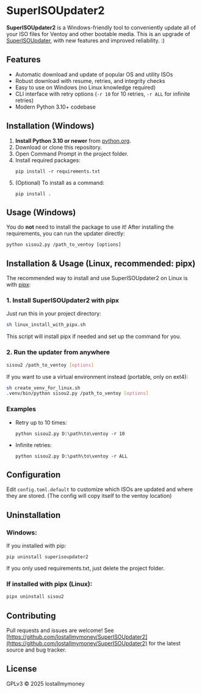 # SuperISOUpdater2

**SuperISOUpdater2** is a Windows-friendly tool to conveniently update all of your ISO files for Ventoy and other bootable media. This is an upgrade of [SuperISOUpdater](https://github.com/JoshuaVandaele/SuperISOUpdater), with new features and improved reliability. :)

## Features

- Automatic download and update of popular OS and utility ISOs
- Robust download with resume, retries, and integrity checks
- Easy to use on Windows (no Linux knowledge required)
- CLI interface with retry options (`-r 10` for 10 retries, `-r ALL` for infinite retries)
- Modern Python 3.10+ codebase

## Installation (Windows)

1. **Install Python 3.10 or newer** from [python.org](https://www.python.org/downloads/windows/).
2. Download or clone this repository.
3. Open Command Prompt in the project folder.
4. Install required packages:
   ```
   pip install -r requirements.txt
   ```
5. (Optional) To install as a command:
   ```
   pip install .
   ```

## Usage (Windows)

You do **not** need to install the package to use it! After installing the requirements, you can run the updater directly:

```
python sisou2.py /path_to_ventoy [options]
```

## Installation & Usage (Linux, recommended: pipx)

The recommended way to install and use SuperISOUpdater2 on Linux is with [pipx](https://pypa.github.io/pipx/):


### 1. Install SuperISOUpdater2 with pipx
Just run this in your project directory:
```bash
sh linux_install_with_pipx.sh
```
This script will install pipx if needed and set up the command for you.

### 2. Run the updater from anywhere
```bash
sisou2 /path_to_ventoy [options]
```

If you want to use a virtual environment instead (portable, only on ext4):
```bash
sh create_venv_for_linux.sh
.venv/bin/python sisou2.py /path_to_ventoy [options]
```

### Examples

- Retry up to 10 times:
  ```
  python sisou2.py D:\path\to\ventoy -r 10
  ```
- Infinite retries:
  ```
  python sisou2.py D:\path\to\ventoy -r ALL
  ```

## Configuration

Edit `config.toml.default` to customize which ISOs are updated and where they are stored.
(The config will copy itself to the ventoy location)

## Uninstallation

### Windows:
If you installed with pip:
```
pip uninstall superisoupdater2
```
If you only used requirements.txt, just delete the project folder.

### If installed with pipx (Linux):
```bash
pipx uninstall sisou2
```


## Contributing

Pull requests and issues are welcome!
See [https://github.com/lostallmymoney/SuperISOUpdater2](https://github.com/lostallmymoney/SuperISOUpdater2) for the latest source and bug tracker.

## License

GPLv3 © 2025 lostallmymoney
